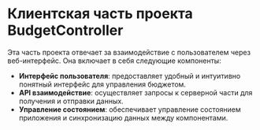 # Клиентская часть проекта BudgetController

Эта часть проекта отвечает за взаимодействие с пользователем через веб-интерфейс. Она включает в себя следующие компоненты:

- **Интерфейс пользователя**: предоставляет удобный и интуитивно понятный интерфейс для управления бюджетом.
- **API взаимодействие**: осуществляет запросы к серверной части для получения и отправки данных.
- **Управление состоянием**: обеспечивает управление состоянием приложения и синхронизацию данных между компонентами.

